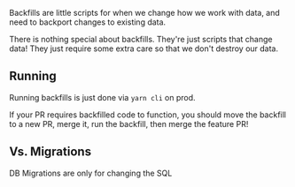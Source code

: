 Backfills are little scripts for when we change how we work with data, and need to backport changes to existing data. 

There is nothing special about backfills. They're just scripts that change data! They just require some extra care so that we don't destroy our data.

## Running
Running backfills is just done via `yarn cli` on prod.

If your PR requires backfilled code to function, you should move the backfill to a new PR, merge it, run the backfill, then merge the feature PR!

## Vs. Migrations

DB Migrations are only for changing the SQL 